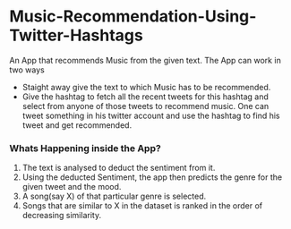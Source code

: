 # Music-Recommendation-Using-Twitter-Hashtags
An App that recommends Music from the given text.
The App can work in two ways
* Staight away give the text to which Music has to be recommended.
* Give the hashtag to fetch all the recent tweets for this hashtag and select from anyone of those tweets to recommend music.
One can tweet something in his twitter account and use the hashtag to find his tweet and get recommended.
### Whats Happening inside the App?
1. The text is analysed to deduct the sentiment from it.
2. Using the deducted Sentiment, the app then predicts the genre for the given tweet and the mood.
3. A song(say X) of that particular genre is selected.
4. Songs that are similar to X in the dataset is ranked in the order of decreasing similarity.
